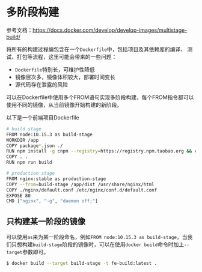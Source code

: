 # 多阶段构建

参考文档：https://docs.docker.com/develop/develop-images/multistage-build/

将所有的构建过程编包含在一个`Dockerfile`中，包括项目及其依赖库的编译、 测试、打包等流程，这里可能会带来的一些问题： 
* `Dockerfile`特别长，可维护性降低 
* 镜像层次多，镜像体积较大，部署时间变长 
* 源代码存在泄露的风险

可以在Dockerfile中使用多个FROM语句实现多阶段构建，每个FROM指令都可以使用不同的镜像，从当前镜像开始构建的新阶段。

以下是一个前端项目Dockerfile

```bash
# build stage
FROM node:10.15.3 as build-stage
WORKDIR /app
COPY package*.json ./
RUN npm install -g cnpm --registry=https://registry.npm.taobao.org && cnpm install
COPY . .
RUN npm run build

# production stage
FROM nginx:stable as production-stage
COPY --from=build-stage /app/dist /usr/share/nginx/html
COPY ./nginx/default.conf /etc/nginx/conf.d/default.conf
EXPOSE 80
CMD ["nginx", "-g", "daemon off;"]

```

## 只构建某一阶段的镜像 
可以使用`as`来为某一阶段命名，例如`FROM node:10.15.3 as build-stage`，当我们只想构建`build-stage`阶段的镜像时，可以在使用`docker build`命令时加上`--target`参数即可。
```bash
$ docker build --target build-stage -t fe-build:latest .
```